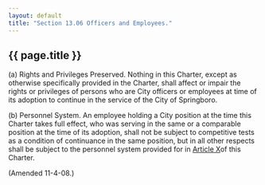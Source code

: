 ```yaml
---
layout: default 
title: "Section 13.06 Officers and Employees."
---
```


{{ page.title }}
----------------

​(a) Rights and Privileges Preserved. Nothing in this Charter, except as
otherwise specifically provided in the Charter, shall affect or impair
the rights or privileges of persons who are City officers or employees
at time of its adoption to continue in the service of the City of
Springboro.

​(b) Personnel System. An employee holding a City position at the time
this Charter takes full effect, who was serving in the same or a
comparable position at the time of its adoption, shall not be subject to
competitive tests as a condition of continuance in the same position,
but in all other respects shall be subject to the personnel system
provided for in [Article X](14679bde.html)of this Charter.

(Amended 11-4-08.)
